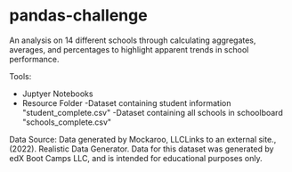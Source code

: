# pandas-challenge
An analysis on 14 different schools through calculating aggregates, averages, and percentages to highlight apparent trends in school performance. 

Tools: 
- Juptyer Notebooks
- Resource Folder
    -Dataset containing student information "student_complete.csv" 
    -Dataset containing all schools in schoolboard "schools_complete.csv"

Data Source:
Data generated by Mockaroo, LLCLinks to an external site., (2022). Realistic Data Generator. 
Data for this dataset was generated by edX Boot Camps LLC, and is intended for educational purposes only.
